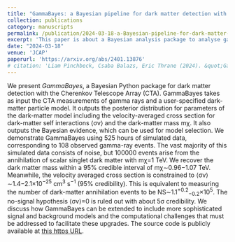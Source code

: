 ```yaml
---
title: "GammaBayes: a Bayesian pipeline for dark matter detection with CTA"
collection: publications
category: manuscripts
permalink: /publication/2024-03-18-a-Bayesian-pipeline-for-dark-matter-detection-with-CTA
excerpt: 'This paper is about a Bayesian analysis package to analyse gamma ray event data to perform inference on dark matter model parameters.'
date: "2024-03-18"
venue: 'JCAP'
paperurl: 'https://arxiv.org/abs/2401.13876'
# citation: 'Liam Pinchbeck, Csaba Balazs, Eric Thrane (2024). &quot;GammaBayes: a Bayesian pipeline for dark matter detection with CTA.&quot; <i>JCAP</i>.'
---
```


We present _GammaBayes_, a Bayesian Python package for dark matter detection with the Cherenkov Telescope Array (CTA). GammaBayes takes as input the CTA measurements of gamma rays and a user-specified dark-matter particle model. It outputs the posterior distribution for parameters of the dark-matter model including the velocity-averaged cross section for dark-matter self interactions ⟨σv⟩ and the dark-matter mass mχ. It also outputs the Bayesian evidence, which can be used for model selection. We demonstrate GammaBayes using 525 hours of simulated data, corresponding to 108 observed gamma-ray events. The vast majority of this simulated data consists of noise, but 100000 events arise from the annihilation of scalar singlet dark matter with mχ=1 TeV. We recover the dark matter mass within a 95% credible interval of mχ∼0.96−1.07 TeV. Meanwhile, the velocity averaged cross section is constrained to ⟨σv⟩∼1.4−2.1×10<sup>−25</sup> cm<sup>3</sup> s<sup>−1</sup> (95% credibility). This is equivalent to measuring the number of dark-matter annihilation events to be NS∼1.1<sup>+0.2</sup><sub>−0.2</sub>×10<sup>5</sup>. The no-signal hypothesis ⟨σv⟩=0 is ruled out with about 5σ credibility. We discuss how GammaBayes can be extended to include more sophisticated signal and background models and the computational challenges that must be addressed to facilitate these upgrades. The source code is publicly available at [this https URL](https://github.com/LiamCPinchbeck/GammaBayes).
